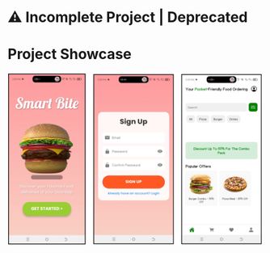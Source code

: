 # ⚠️ Incomplete Project | Deprecated
# Project Showcase
<img src="mobileproject.jpg" alt="SmartBite App" style="max-width: 100%; height: auto;">
